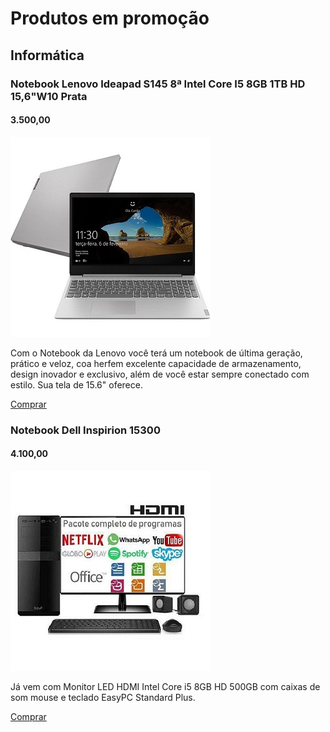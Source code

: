 <DOFTYPE html> 
   
<html lang="pt-br">
    
<head>  
        <meta name="viewport" content="width=device, initial-scale=1.0">
        <title> Loja Virtual </title>
</head>

<body> 
       <h1> Produtos em promoção </h1>
       <h2> Informática </h2>
            
<div> 
      <h3> Notebook Lenovo Ideapad S145 8ª Intel Core I5 8GB 1TB HD 15,6"W10 Prata </h3>
      <p> <h4> 3.500,00 </h4> </p>
            
   <img src="computador.jpg" alt="Notebook Lenovo Ideapad S145"
        title="Notebook Lenovo">

  <p> Com o Notebook da Lenovo você terá um notebook de última
      geração, prático e veloz, coa herfem excelente capacidade de armazenamento,
      design inovador e exclusivo, além de você estar sempre conectado
      com estilo. Sua tela de 15.6" oferece. </p>

  <a href="https://www.lenovo.com/br/pt/laptops/ideapad/serie-300/IdeaPad-3-15ITL6/p/82MD000JBR"     
    target="_blank" > Comprar </a>
        
  </div>

  <div> 
       <h3> Notebook Dell Inspirion 15300 </h3>
       <p> <H4> 4.100,00 </H4> </p>
       <img src="desktop.jpg" alt="Notebook Dell Inspirion 15300"
            title="Notebook Dell" >

  <p> Já vem com Monitor LED HDMI Intel Core i5 8GB HD 500GB
      com caixas de som mouse e teclado EasyPC Standard Plus. </p>

  <a href="https://www.dell.com/pt-br/shop/notebooks/novo-notebook-inspiron-15/spd/inspiron-15-3520-laptop/i3520w2010w"
     target="_blank"> Comprar</a>
 </div>
 </body>
 
</html>
